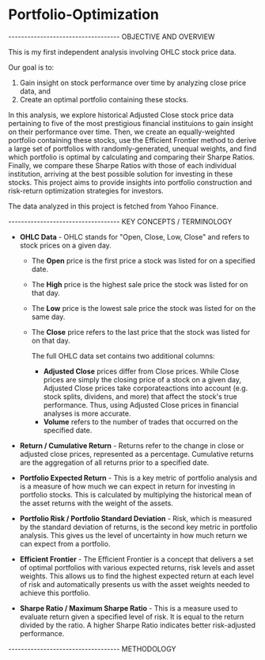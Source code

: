 # Portfolio-Optimization


----------------------------------- OBJECTIVE AND OVERVIEW

This is my first independent analysis involving OHLC stock price data.

Our goal is to: 
1) Gain insight on stock performance over time by analyzing close price data, and
2) Create an optimal portfolio containing these stocks.

In this analysis, we explore historical Adjusted Close stock price data pertaining to five of the most prestigious financial instituions to gain insight on their performance over time. Then, we create an equally-weighted portfolio containing these stocks, use the Efficient Frontier method to derive a large set of portfolios with randomly-generated, unequal weights, and find which portfolio is optimal by calculating and comparing their Sharpe Ratios. Finally, we compare these Sharpe Ratios with those of each individual institution, arriving at the best possible solution for investing in these stocks. This project aims to provide insights into portfolio construction and risk-return optimization strategies for investors.

The data analyzed in this project is fetched from Yahoo Finance.

----------------------------------- KEY CONCEPTS / TERMINOLOGY


* **OHLC Data** - OHLC stands for "Open, Close, Low, Close" and refers to stock prices on a given day.
  
  - The **Open** price is the first price a stock was listed for on a specified date.
  - The **High** price is the highest sale price the stock was listed for on that day.
  - The **Low** price is the lowest sale price the stock was listed for on the same day.
  - The **Close** price refers to the last price that the stock was listed for on that day.

    The full OHLC data set contains two additional columns:

    - **Adjusted Close** prices differ from Close prices. While Close prices are simply the closing price of a stock on a given day, Adjusted Close prices take corporateactions into account (e.g. stock splits, dividens, and more) that affect the stock's true performance. Thus, using Adjusted Close prices in financial analyses is more accurate.
    - **Volume** refers to the number of trades that occurred on the specified date.

  
* **Return / Cumulative Return** - Returns refer to the change in close or adjusted close prices, represented as a percentage. Cumulative returns are the aggregation of all returns prior to a specified date.


* **Portfolio Expected Return** - This is a key metric of portfolio analysis and is a measure of how much we can expect in return for investing in portfolio stocks. This is calculated by multiplying the historical mean of the asset returns with the weight of the assets. 


* **Portfolio Risk / Portfolio Standard Deviation** - Risk, which is measured by the standard deviation of returns, is the second key metric in portfolio analysis. This gives us the level of uncertainty in how much return we can expect from a portfolio.


* **Efficient Frontier** - The Efficient Frontier is a concept that delivers a set of optimal portfolios with various expected returns, risk levels and asset weights. This allows us to find the highest expected return at each level of risk and automatically presents us with the asset weights needed to achieve this portfolio.


* **Sharpe Ratio / Maximum Sharpe Ratio** - This is a measure used to evaluate return given a specified level of risk. It is equal to the return divided by the ratio. A higher Sharpe Ratio indicates better risk-adjusted performance.
  



----------------------------------- METHODOLOGY



